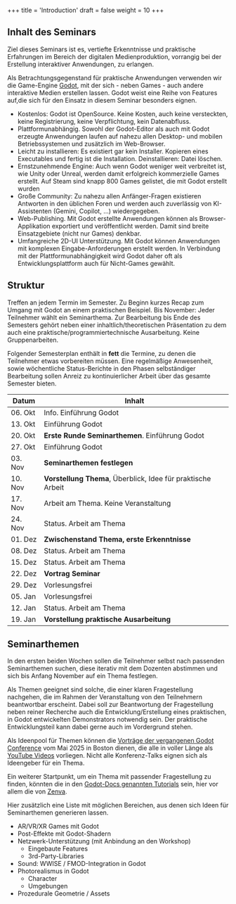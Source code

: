 +++
title = 'Introduction'
draft = false
weight = 10 
+++

## Inhalt des Seminars

Ziel dieses Seminars ist es, vertiefte Erkenntnisse und praktische Erfahrungen im Bereich der digitalen Medienproduktion, vorrangig bei der Erstellung interaktiver Anwendungen, zu erlangen. 

Als Betrachtungsgegenstand für praktische Anwendungen verwenden wir die Game-Engine [Godot](https://godotengine.org/), mit der sich - neben Games - auch andere interaktive Medien erstellen lassen. Godot weist eine Reihe von Features auf,die sich für den Einsatz in diesem Seminar besonders eignen.

- Kostenlos: Godot ist OpenSource. Keine Kosten, auch keine versteckten, keine Registrierung, keine Verpflichtung, kein Datenabfluss.
- Plattformunabhängig. Sowohl der Godot-Editor als auch mit Godot erzeugte Anwendungen laufen auf nahezu allen Desktop- und mobilen Betriebssystemen und zusätzlich im Web-Browser.
- Leicht zu installieren: Es existiert gar kein Installer. Kopieren eines Executables und fertig ist die Installation. Deinstallieren: Datei löschen.
- Ernstzunehmende Engine: Auch wenn Godot weniger weit verbreitet ist, wie Unity oder Unreal, werden damit erfolgreich kommerzielle Games erstellt. Auf Steam sind knapp 800 Games gelistet, die mit Godot erstellt wurden
- Große Community: Zu nahezu allen Anfänger-Fragen existieren Antworten in den üblichen Foren und werden auch zuverlässig von KI-Assistenten (Gemini, Copilot, ...) wiedergegeben.
- Web-Publishing. Mit Godot erstellte Anwendungen können als Browser-Applikation exportiert und veröffentlicht werden. Damit sind breite Einsatzgebiete (nicht nur Games) denkbar.
- Umfangreiche 2D-UI Unterstützung. Mit Godot können Anwendungen mit komplexen Eingabe-Anforderungen erstellt werden. In Verbindung mit der Plattformunabhängigkeit wird Godot daher oft als Entwicklungsplattform auch für Nicht-Games gewählt.

## Struktur 

Treffen an jedem Termin im Semester. Zu Beginn kurzes Recap zum Umgang mit Godot an einem praktischen Beispiel. Bis November: Jeder Teilnehmer wählt ein Seminarthema. Zur Bearbeitung bis Ende des Semesters gehört neben einer inhaltlich/theoretischen Präsentation zu dem auch eine praktische/programmiertechnische Ausarbeitung. Keine Gruppenarbeiten. 

Folgender Semesterplan enthält in **fett** die Termine, zu denen die Teilnehmer etwas vorbereiten müssen. Eine regelmäßige Anwesenheit, sowie wöchentliche Status-Berichte in den Phasen selbständiger Bearbeitung sollen Anreiz zu kontinuierlicher Arbeit über das gesamte Semester bieten.

| Datum      | Inhalt                                               |
|------------|-----------------------------------------------------|
| 06. Okt    | Info. Einführung Godot                              |
| 13. Okt    | Einführung Godot                                    |
| 20. Okt    | **Erste Runde Seminarthemen**. Einführung Godot         |
| 27. Okt    | Einführung Godot                                    |
| 03. Nov    | **Seminarthemen festlegen**                             |
| 10. Nov    | **Vorstellung Thema**, Überblick, Idee für praktische Arbeit |
| 17. Nov    | Arbeit am Thema. Keine Veranstaltung                |
| 24. Nov    | Status. Arbeit am Thema                             |
| 01. Dez    | **Zwischenstand Thema, erste Erkenntnisse**             |
| 08. Dez    | Status. Arbeit am Thema                             |
| 15. Dez    | Status. Arbeit am Thema                             |
| 22. Dez    | **Vortrag Seminar**                                     |
| 29. Dez    | Vorlesungsfrei                                      |
| 05. Jan    | Vorlesungsfrei                                      |
| 12. Jan    | Status. Arbeit am Thema                             |
| 19. Jan    | **Vorstellung praktische Ausarbeitung**                 |


## Seminarthemen

In den ersten beiden Wochen sollen die Teilnehmer selbst nach passenden Seminarthemen suchen, diese iterativ mit dem Dozenten abstimmen und sich bis Anfang November auf ein Thema festlegen.

Als Themen geeignet sind solche, die einer klaren Fragestellung nachgehen, die im Rahmen der Veranstaltung von den Teilnehmern beantwortbar erscheint. Dabei soll zur Beantwortung der Fragestellung neben reiner Recherche auch die Entwicklung/Erstellung eines praktischen, in Godot entwickelten Demonstrators notwendig sein. Der praktische Entwicklungsteil kann dabei gerne auch im Vordergrund stehen.

Als Ideenpool für Themen können die [Vorträge der vergangenen Godot Conference](https://conference.godotengine.org/2025/schedule/) vom Mai 2025 in Boston dienen, die alle in voller Länge als [YouTube Videos](https://youtube.com/playlist?list=PLeG_dAglpVo5oOrjQqDTMQadVDqe1Zsom&si=E4vfiIn575bm5O0p) vorliegen. Nicht alle Konferenz-Talks eignen sich als Ideengeber für ein Thema.

Ein weiterer Startpunkt, um ein Thema mit passender Fragestellung zu finden, könnten die in den [Godot-Docs genannten Tutorials](https://docs.godotengine.org/en/latest/community/tutorials.html) sein, hier vor allem die von [Zenva](https://gamedevacademy.org/category/godot-tutorials/godot-4/).

Hier zusätzlich eine Liste mit möglichen Bereichen, aus denen sich Ideen für Seminarthemen generieren lassen.

- AR/VR/XR Games mit Godot
- Post-Effekte mit Godot-Shadern
- Netzwerk-Unterstützung (mit Anbindung an den Workshop)
  - Eingebaute Features
  - 3rd-Party-Libraries
- Sound: WWISE / FMOD-Integration in Godot
- Photorealismus in Godot
  - Character
  - Umgebungen
- Prozedurale Geometrie / Assets


